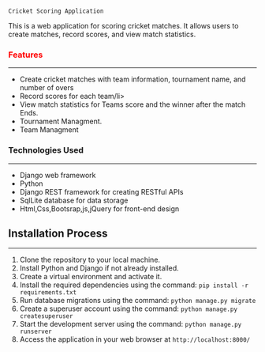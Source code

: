                                                                     Cricket Scoring Application 
                                                            
                                                            
This is a web application for scoring cricket matches. It allows users to create matches, record scores, and view match statistics.

<h3 style="color:red;">Features</h3>
<hr>


<ul >
  <li>Create cricket matches with team information, tournament name, and number of overs</li>
  <li>Record scores for each team/li>
  <li>View match statistics for Teams score and the winner after the match Ends.</li>
  <li>Tournament Managment.</li>
  <li>Team Managment</li>
</ul> 

<h3>Technologies Used</h3>
<hr>
<ul>
  <li>Django web framework</li>
  <li>Python</li>
  <li>Django REST framework for creating RESTful APIs</li>
  <li>SqlLite database for data storage</li>
  <li>Html,Css,Bootsrap,js,jQuery for front-end design</li>
</ul>




<h2>Installation Process</h2>
<hr>
<ol>
  <li>Clone the repository to your local machine.</li>
  <li>Install Python and Django if not already installed.</li>
  <li>Create a virtual environment and activate it.</li>
  <li>Install the required dependencies using the command: <code>pip install -r requirements.txt</code></li>
  
  
  <li>Run database migrations using the command: <code>python manage.py migrate</code></li>
  <li>Create a superuser account using the command: <code>python manage.py createsuperuser</code></li>
  <li>Start the development server using the command: <code>python manage.py runserver</code></li>
  <li>Access the application in your web browser at <code>http://localhost:8000/</code></li>
</ol>
